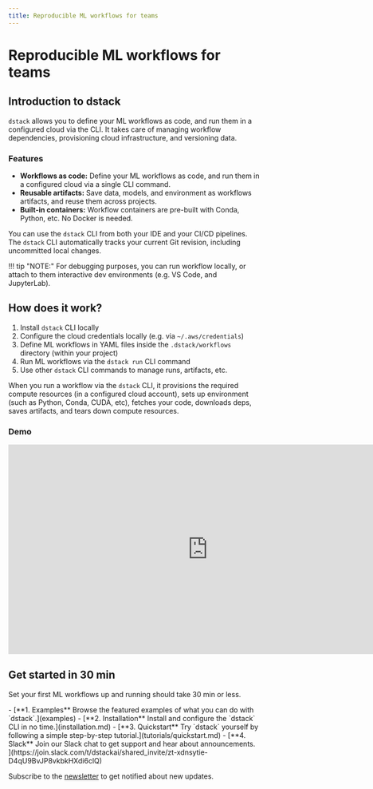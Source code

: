 ```yaml
---
title: Reproducible ML workflows for teams 
---
```


# Reproducible ML workflows for teams

## Introduction to dstack

`dstack` allows you to define your ML workflows as code, and run them in a configured cloud via the CLI. 
It takes care of managing workflow dependencies, provisioning cloud infrastructure, and versioning data.

### Features

* **Workflows as code:** Define your ML workflows as code, and run them in a configured cloud via a single CLI command.
* **Reusable artifacts:** Save data, models, and environment as workflows artifacts, and reuse them across projects.
* **Built-in containers:** Workflow containers are pre-built with Conda, Python, etc. No Docker is needed.

You can use the `dstack` CLI from both your IDE and your CI/CD pipelines. 
The `dstack` CLI automatically tracks your current Git revision, including uncommitted local changes.

!!! tip "NOTE:"
    For debugging purposes, you can run workflow locally, or attach to them interactive dev environments (e.g. VS Code, 
    and JupyterLab).

## How does it work?

1. Install `dstack` CLI locally 
2. Configure the cloud credentials locally (e.g. via `~/.aws/credentials`)
3. Define ML workflows in YAML files inside the `.dstack/workflows` directory (within your project)
4. Run ML workflows via the `dstack run` CLI command
5. Use other `dstack` CLI commands to manage runs, artifacts, etc.

When you run a workflow via the `dstack` CLI, it provisions the required compute resources (in a configured cloud
account), sets up environment (such as Python, Conda, CUDA, etc), fetches your code, downloads deps,
saves artifacts, and tears down compute resources.

### Demo

<iframe src="https://user-images.githubusercontent.com/54148038/203490366-e32ef5bb-e134-4562-bf48-358ade41a225.mp4" allowfullscreen width="800" height="420" frameborder="0" allow="autoplay"></iframe>

## Get started in 30 min

Set your first ML workflows up and running should take 30 min or less.

<div class="grid cards" markdown>
- [**1. Examples**
   Browse the featured examples of what you can do with `dstack`.](examples)
- [**2. Installation** 
   Install and configure the `dstack` CLI in no time.](installation.md)
- [**3. Quickstart**
   Try `dstack` yourself by following a simple step-by-step tutorial.](tutorials/quickstart.md)
- [**4. Slack**
   Join our Slack chat to get support and hear about announcements.
  ](https://join.slack.com/t/dstackai/shared_invite/zt-xdnsytie-D4qU9BvJP8vkbkHXdi6clQ)
</div>

Subscribe to the [newsletter](https://dstack.curated.co/) to get notified about new updates.